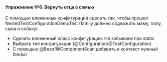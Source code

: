 ﻿#### Упражнение №6. Вернуть отца в семью

С помощью вложенных конфигураций сделать так, 
чтобы прошел NestedTestConfigurationDemoTest 
(family должно содержать маму, папу, сына и собаку)

- Сделать вложенный класс конфигурации. Не забываем про static
- Выбрать тип конфигурации (@Configuration/@TestConfiguration)
- С помощью @Bean/@ComponentScan добавить в контекст нужный бин(ы)